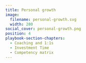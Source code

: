 ```yaml
---
title: Personal growth
image:
  filename: personal-growth.svg
  width: 280
social_cover: personal-growth.png
position: 4
playbook-section-chapters:
  - Coaching and 1:1s
  - Investment Time
  - Competency matrix
---
```

